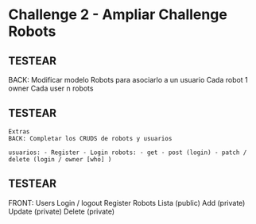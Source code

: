 # Challenge 2 - Ampliar Challenge Robots

## TESTEAR

BACK: Modificar modelo Robots para asociarlo a un usuario Cada robot 1 owner Cada user n robots

## TESTEAR

    Extras
    BACK: Completar los CRUDS de robots y usuarios

    usuarios: - Register - Login robots: - get - post (login) - patch / delete (login / owner [who] )

## TESTEAR

FRONT:
Users
Login / logout
Register
Robots
Lista (public)
Add (private)
Update (private)
Delete (private)
